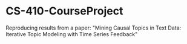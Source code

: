 # CS-410-CourseProject

Reproducing results from a paper: 
"Mining Causal Topics in Text Data: Iterative Topic Modeling with Time Series Feedback"

